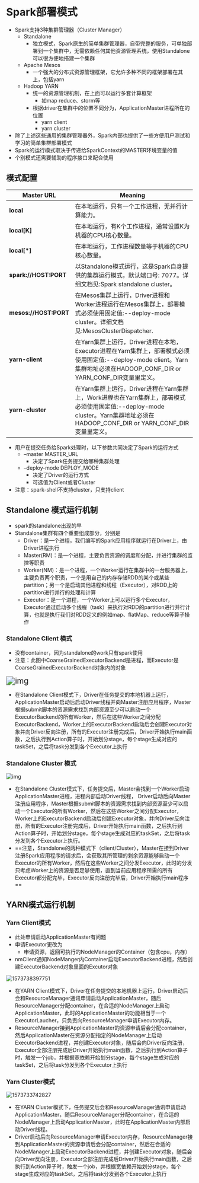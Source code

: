 # Spark部署模式

- Spark支持3种集群管理器（Cluster Manager）
  - Standalone
    - 独立模式，Spark原生的简单集群管理器，自带完整的服务，可单独部署到一个集群中，无需依赖任何其他资源管理系统，使用Standalone可以很方便地搭建一个集群
  - Apache Mesos
    - 一个强大的分布式资源管理框架，它允许多种不同的框架部署在其上，包括yarn
  - Hadoop YARN
    - 统一的资源管理机制，在上面可以运行多套计算框架
      - 如map reduce、storm等
    - 根据driver在集群中的位置不同分为，ApplicationMaster进程所在的位置
      - yarn client
      - yarn cluster
- 除了上述这些通用的集群管理器外，Spark内部也提供了一些方便用户测试和学习的简单集群部署模式
- Spark的运行模式取决于传递给SparkContext的MASTER环境变量的值
- 个别模式还需要辅助的程序接口来配合使用



## 模式配置

| **Master URL**        | **Meaning**                                                  |
| --------------------- | ------------------------------------------------------------ |
| **local**             | 在本地运行，只有一个工作进程，无并行计算能力。               |
| **local[K]**          | 在本地运行，有K个工作进程，通常设置K为机器的CPU核心数量。    |
| **local[\*]**         | 在本地运行，工作进程数量等于机器的CPU核心数量。              |
| **spark://HOST:PORT** | 以Standalone模式运行，这是Spark自身提供的集群运行模式，默认端口号: 7077。详细文档见:Spark standalone cluster。 |
| **mesos://HOST:PORT** | 在Mesos集群上运行，Driver进程和Worker进程运行在Mesos集群上，部署模式必须使用固定值:--deploy-mode cluster。详细文档见:MesosClusterDispatcher. |
| **yarn-client**       | 在Yarn集群上运行，Driver进程在本地，Executor进程在Yarn集群上，部署模式必须使用固定值:--deploy-mode client。Yarn集群地址必须在HADOOP_CONF_DIR or YARN_CONF_DIR变量里定义。 |
| **yarn-cluster**      | 在Yarn集群上运行，Driver进程在Yarn集群上，Work进程也在Yarn集群上，部署模式必须使用固定值:--deploy-mode cluster。Yarn集群地址必须在HADOOP_CONF_DIR or YARN_CONF_DIR变量里定义。 |

- 用户在提交任务给Spark处理时，以下参数共同决定了Spark的运行方式
  - –master MASTER_URL
    - 决定了Spark任务提交给哪种集群处理
  - –deploy-mode DEPLOY_MODE
    - 决定了Driver的运行方式
    - 可选值为Client或者Cluster
- 注意：spark-shell不支持cluster，只支持client



## Standalone 模式运行机制

- spark的standalone出现的早
- Standalone集群有四个重要组成部分，分别是
  - Driver：是一个进程，我们编写的Spark应用程序就运行在Driver上，由Driver进程执行
  - Master(RM)：是一个进程，主要负责资源的调度和分配，并进行集群的监控等职责
  - Worker(NM)：是一个进程，一个Worker运行在集群中的一台服务器上，主要负责两个职责，一个是用自己的内存存储RDD的某个或某些partition；另一个是启动其他进程和线程（Executor），对RDD上的partition进行并行的处理和计算
  - Executor：是一个进程，一个Worker上可以运行多个Executor，Executor通过启动多个线程（task）来执行对RDD的partition进行并行计算，也就是执行我们对RDD定义的例如map、flatMap、reduce等算子操作



### Standalone Client 模式

- 没有container，因为standalone的work只有spark使用
- 注意：此图中CoarseGrainedExecutorBackend是进程，而Executor是CoarseGrainedExecutorBackend对象内的对象

<img src="../img/spark/92.png" alt="img" style="zoom:150%;" />

- 在Standalone Client模式下，Driver在任务提交的本地机器上运行，ApplicationMaster启动后启动Driver线程并向Master注册应用程序，Master根据submit脚本的资源需求找到内部资源至少可以启动一个ExecutorBackend的所有Worker，然后在这些Worker之间分配ExecutorBackend，Worker上的ExecutorBackend启动后会创建Executor对象并向Driver反向注册，所有的Executor注册完成后，Driver开始执行main函数，之后执行到Action算子时，开始划分stage，每个stage生成对应的taskSet，之后将task分发到各个Executor上执行



### Standalone Cluster 模式



![img](../img/spark/93.png)

- 在Standalone Cluster模式下，任务提交后，Master会找到一个Worker启动ApplicationMaster进程，进程内部启动Driver线程， Driver启动后向Master注册应用程序，Master根据submit脚本的资源需求找到内部资源至少可以启动一个Executor的所有Worker，然后在这些Worker之间分配Executor，Worker上的ExecutorBackend启动后创建Executor对象，并向Driver反向注册，所有的Executor注册完成后，Driver开始执行main函数，之后执行到Action算子时，开始划分stage，每个stage生成对应的taskSet，之后将task分发到各个Executor上执行。
- ==注意，Standalone的两种模式下（client/Cluster），Master在接到Driver注册Spark应用程序的请求后，会获取其所管理的剩余资源能够启动一个Executor的所有Worker，然后在这些Worker之间分发Executor，此时的分发只考虑Worker上的资源是否足够使用，直到当前应用程序所需的所有Executor都分配完毕，Executor反向注册完毕后，Driver开始执行main程序==



## YARN模式运行机制



### Yarn Client模式

- 此处申请启动ApplicationMaster有问题
- 申请Executor更改为
  - 申请资源，返回可执行的NodeManager的Container（包含cpu，内存）
- nmClient通知NodeManger内Container启动ExecutorBackend进程，然后创建ExecutorBackend对象里面的Excutor对象

![1573738397751](../img/spark/95.png)

- 在YARN Client模式下，Driver在任务提交的本地机器上运行，Driver启动后会和ResourceManager通讯申请启动ApplicationMaster，随后ResourceManager分配container，在合适的NodeManager上启动ApplicationMaster，此时的ApplicationMaster的功能相当于一个ExecutorLaucher，只负责向ResourceManager申请Executor内存。
- ResourceManager接到ApplicationMaster的资源申请后会分配container，然后ApplicationMaster在资源分配指定的NodeManager上启动ExecutorBackend进程，并创建Executor对象，随后会向Driver反向注册，Executor全部注册完成后Driver开始执行main函数，之后执行到Action算子时，触发一个job，并根据宽依赖开始划分stage，每个stage生成对应的taskSet，之后将task分发到各个Executor上执行

### Yarn Cluster模式

![1573733742827](../img/spark/94.png)

- 在YARN Cluster模式下，任务提交后会和ResourceManager通讯申请启动ApplicationMaster，随后ResourceManager分配container，在合适的NodeManager上启动ApplicationMaster，此时在ApplicationMaster内部启动Driver线程。
- Driver启动后向ResourceManager申请Executor内存，ResourceManager接到ApplicationMaster的资源申请后会分配container，然后在合适的NodeManager上启动ExecutorBackend进程，并创建Executor对象，随后会向Driver反向注册，Executor全部注册完成后Driver开始执行main函数，之后执行到Action算子时，触发一个job，并根据宽依赖开始划分stage，每个stage生成对应的taskSet，之后将task分发到各个Executor上执行

